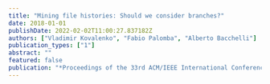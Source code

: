 ```yaml
---
title: "Mining file histories: Should we consider branches?"
date: 2018-01-01
publishDate: 2022-02-02T11:00:27.837182Z
authors: ["Vladimir Kovalenko", "Fabio Palomba", "Alberto Bacchelli"]
publication_types: ["1"]
abstract: ""
featured: false
publication: "*Proceedings of the 33rd ACM/IEEE International Conference on Automated Software Engineering*"
---
```



